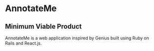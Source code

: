 # AnnotateMe

[link]: #

## Minimum Viable Product

AnnotateMe is a web application inspired by Genius built using Ruby on Rails and
React.js.
